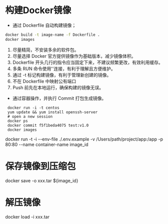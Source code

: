 # 构建Docker镜像

- 通过 Dockerfile 自动构建镜像；

```bash
docker build -t image-name -f Dockerfile .
docker images
```

1. 尽量精简，不安装多余的软件包。
2. 尽量选择 Docker 官方提供镜像作为基础版本，减少镜像体积。
3. Dockerfile 开头几行的指令应当固定下来，不建议频繁更改，有效利用缓存。
4. 多条 RUN 命令使用''连接，有利于理解且方便维护。
5. 通过 -t 标记构建镜像，有利于管理新创建的镜像。
6. 不在 Dockerfile 中映射公有端口
7. Push 前先在本地运行，确保构建的镜像无误。

- 通过容器操作，并执行 Commit 打包生成镜像。

```
 docker run -i -t centos
 yum update && yum install openssh-server
 # open a new session
 docker ps
 docker commit f5f1beda4075 test:v1.0
 docker images
```
docker run -t -i --env-file ./.env.example -v /Users/path/project/app:/app -p 80:80 --name container-name image_id

# 保存镜像到压缩包
docker save -o xxx.tar ${image_id}

# 解压镜像
docker load -i xxx.tar

